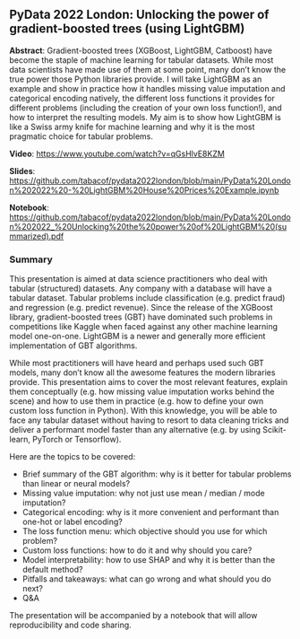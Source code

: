 ## PyData 2022 London: Unlocking the power of gradient-boosted trees (using LightGBM)

**Abstract**: Gradient-boosted trees (XGBoost, LightGBM, Catboost) have become the staple of machine learning for tabular datasets. While most data scientists have made use of them at some point, many don’t know the true power those Python libraries provide. I will take LightGBM as an example and show in practice how it handles missing value imputation and categorical encoding natively, the different loss functions it provides for different problems (including the creation of your own loss function!), and how to interpret the resulting models. My aim is to show how LightGBM is like a Swiss army knife for machine learning and why it is the most pragmatic choice for tabular problems.

**Video**: https://www.youtube.com/watch?v=qGsHlvE8KZM

**Slides**: https://github.com/tabacof/pydata2022london/blob/main/PyData%20London%202022%20-%20LightGBM%20House%20Prices%20Example.ipynb

**Notebook**: https://github.com/tabacof/pydata2022london/blob/main/PyData%20London%202022_%20Unlocking%20the%20power%20of%20LightGBM%20(summarized).pdf

### Summary

This presentation is aimed at data science practitioners who deal with tabular (structured) datasets. Any company with a database will have a tabular dataset. Tabular problems include classification (e.g. predict fraud) and regression (e.g. predict revenue). Since the release of the XGBoost library, gradient-boosted trees (GBT) have dominated such problems in competitions like Kaggle when faced against any other machine learning model one-on-one. LightGBM is a newer and generally more efficient implementation of GBT algorithms.

While most practitioners will have heard and perhaps used such GBT models, many don’t know all the awesome features the modern libraries provide. This presentation aims to cover the most relevant features, explain them conceptually (e.g. how missing value imputation works behind the scene) and how to use them in practice (e.g. how to define your own custom loss function in Python). With this knowledge, you will be able to face any tabular dataset without having to resort to data cleaning tricks and deliver a performant model faster than any alternative (e.g. by using Scikit-learn, PyTorch or Tensorflow).

Here are the topics to be covered:

* Brief summary of the GBT algorithm: why is it better for tabular problems than linear or neural models?
* Missing value imputation: why not just use mean / median / mode imputation?
* Categorical encoding: why is it more convenient and performant than one-hot or label encoding?
* The loss function menu: which objective should you use for which problem?
* Custom loss functions: how to do it and why should you care?
* Model interpretability: how to use SHAP and why it is better than the default method?
* Pitfalls and takeaways: what can go wrong and what should you do next?
* Q&A

The presentation will be accompanied by a notebook that will allow reproducibility and code sharing.

